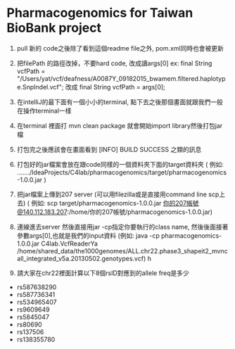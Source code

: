 # Pharmacogenomics for Taiwan BioBank project

1. pull 新的 code之後除了看到這個readme file之外, pom.xml同時也會被更新

2. 把filePath 的路徑改掉，不要hard code, 改成讀args[0]
ex:
final String vcfPath = "/Users/yat/vcf/deafness/A0087Y_09182015_bwamem.filtered.haplotype.SnpIndel.vcf";
改成
final String vcfPath = args[0];

3. 在intelliJ的最下面有一個小小的terminal, 點下去之後那個畫面就跟我們一般在操作terminal一樣
4. 在terminal 裡面打 mvn clean package 就會開始import library然後打包jar檔
5. 打包完之後應該會在畫面看到 [INFO] BUILD SUCCESS 之類的訊息
6. 打包好的jar檔案會放在跟code同樣的一個資料夾下面的target資料夾
( 例如: ......./IdeaProjects/C4lab/pharmacogenomics/target/pharmacogenomics-1.0.0.jar )

7. 把jar檔案上傳到207 server (可以用filezilla或是直接用command line scp上去)
( 例如: scp target/pharmacogenomics-1.0.0.jar 你的207帳號@140.112.183.207:/home/你的207帳號/pharmacogenomics-1.0.0.jar)

8. 連線進去server 然後直接用jar -cp指定你要執行的class name, 然後後面接著參數args[0],也就是我們的input資料
(例如: java -cp pharmacogenomics-1.0.0.jar C4lab.VcfReaderYa /home/shared_data/the1000genomes/ALL.chr22.phase3_shapeit2_mvncall_integrated_v5a.20130502.genotypes.vcf)
h
9. 請大家在chr22裡面計算以下8個rsID對應到的allele freq是多少

- rs587638290
- rs587736341
- rs534965407
- rs9609649
- rs5845047
- rs80690
- rs137506
- rs138355780
